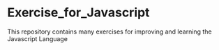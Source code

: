 # Exercise_for_Javascript
This repository contains many exercises for improving and learning the Javascript Language
